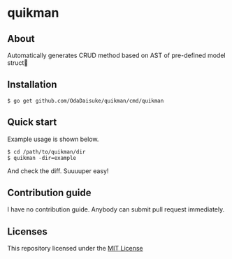 # quikman

## About

Automatically generates CRUD method based on AST of pre-defined model struct🎉

## Installation

```shell
$ go get github.com/OdaDaisuke/quikman/cmd/quikman
```

## Quick start

Example usage is shown below.

```shell
$ cd /path/to/quikman/dir
$ quikman -dir=example
```

And check the diff.
Suuuuper easy!

## Contribution guide

I have no contribution guide.
Anybody can submit pull request immediately.

## Licenses
This repository licensed under the [MIT License](https://opensource.org/licenses/MIT)
